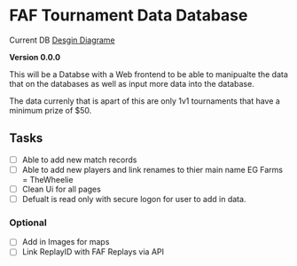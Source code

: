 # FAF Tournament Data Database

Current DB [Desgin Diagrame](https://dbdiagram.io/d/628c0a38f040f104c180c918)

**Version 0.0.0**

This will be a Databse with a Web frontend to be able to manipualte the data that on the databases as well as input more data into the database.

The data currenly that is apart of this are only 1v1 tournaments that have a minimum prize of $50.


## Tasks
- [ ] Able to add new match records
- [ ] Able to add new players and link renames to thier main name EG Farms = TheWheelie
- [ ] Clean Ui for all pages
- [ ] Defualt is read only with secure logon for user to add in data.
### Optional
- [ ] Add in Images for maps
- [ ] Link ReplayID with FAF Replays via API
